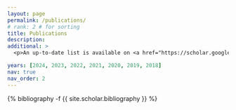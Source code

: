```yaml
---
layout: page
permalink: /publications/
# rank: 2 # for sorting
title: Publications
description:
additional: >
  <p>An up-to-date list is available on <a href="https://scholar.google.com/citations?user=cn1k7gYAAAAJ">Google Scholar</a>.</p>

years: [2024, 2023, 2022, 2021, 2020, 2019, 2018]
nav: true
nav_order: 2
---
```

<!-- _pages/publications.md -->
<div class="publications">

{% bibliography -f {{ site.scholar.bibliography }} %}

</div>
